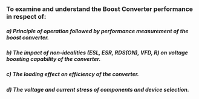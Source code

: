 ### To examine and understand the Boost Converter performance in respect of:

##### a)	Principle of operation followed by performance measurement of the boost converter.

##### b)	The impact of non-idealities (ESL, ESR, RDS(ON), VFD, R) on voltage boosting capability of the converter.

##### c)	The loading effect on efficiency of the converter.

##### d)	The voltage and current stress of components and device selection.
